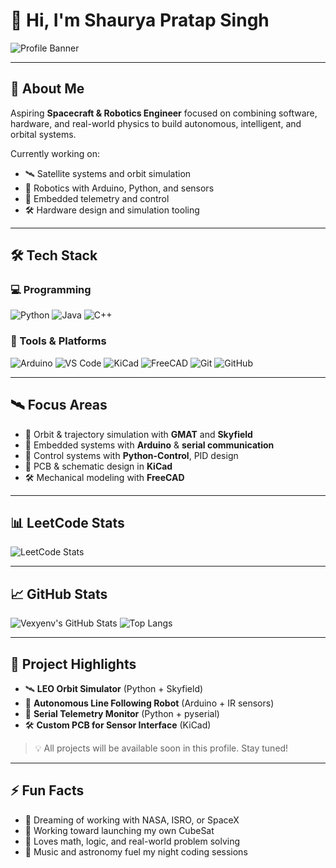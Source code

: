 # 👋 Hi, I'm Shaurya Pratap Singh

![Profile Banner](https://capsule-render.vercel.app/api?text=Vexyenv&animation=fadeIn&type=waving&color=gradient&height=100)

---

## 🧭 About Me

Aspiring **Spacecraft & Robotics Engineer** focused on combining software, hardware, and real-world physics to build autonomous, intelligent, and orbital systems.

Currently working on:

- 🛰️ Satellite systems and orbit simulation  
- 🤖 Robotics with Arduino, Python, and sensors  
- 📡 Embedded telemetry and control  
- 🛠️ Hardware design and simulation tooling

---

## 🛠️ Tech Stack

### 💻 Programming

![Python](https://img.shields.io/badge/Python-000000?style=flat&logo=python&logoColor=white)
![Java](https://img.shields.io/badge/Java-000000?style=flat&logo=openjdk&logoColor=white)
![C++](https://img.shields.io/badge/C++-000000?style=flat&logo=c%2B%2B&logoColor=white)

### 🔧 Tools & Platforms

![Arduino](https://img.shields.io/badge/Arduino-000000?style=flat&logo=arduino&logoColor=white)
![VS Code](https://img.shields.io/badge/VS%20Code-000000?style=flat&logo=visual-studio-code&logoColor=white)
![KiCad](https://img.shields.io/badge/KiCad-000000?style=flat&logo=kicad&logoColor=white)
![FreeCAD](https://img.shields.io/badge/FreeCAD-000000?style=flat&logo=freecad&logoColor=white)
![Git](https://img.shields.io/badge/Git-000000?style=flat&logo=git&logoColor=white)
![GitHub](https://img.shields.io/badge/GitHub-000000?style=flat&logo=github&logoColor=white)

---

## 🛰️ Focus Areas

- 📐 Orbit & trajectory simulation with **GMAT** and **Skyfield**
- 🔌 Embedded systems with **Arduino** & **serial communication**
- 🧠 Control systems with **Python-Control**, PID design
- 🧪 PCB & schematic design in **KiCad**
- 🛠️ Mechanical modeling with **FreeCAD**

---

## 📊 LeetCode Stats

![LeetCode Stats](https://leetcode-badge-sage.vercel.app/badge/vexyenv?theme=dark&bgColor=282828)

---

## 📈 GitHub Stats

![Vexyenv's GitHub Stats](https://github-readme-stats.vercel.app/api?username=vexyenv&show_icons=true&theme=tokyonight)
![Top Langs](https://github-readme-stats.vercel.app/api/top-langs/?username=vexyenv&layout=compact&theme=tokyonight)

---

## 🧠 Project Highlights

- 🛰️ **LEO Orbit Simulator** (Python + Skyfield)  
- 🤖 **Autonomous Line Following Robot** (Arduino + IR sensors)  
- 📡 **Serial Telemetry Monitor** (Python + pyserial)  
- 🛠️ **Custom PCB for Sensor Interface** (KiCad)  

> 💡 All projects will be available soon in this profile. Stay tuned!

---

## ⚡ Fun Facts

- 🎯 Dreaming of working with NASA, ISRO, or SpaceX  
- 🚀 Working toward launching my own CubeSat  
- 🧠 Loves math, logic, and real-world problem solving  
- 🎵 Music and astronomy fuel my night coding sessions  
